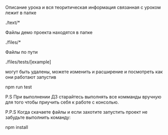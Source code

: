 Описание урока и вся теоритическая информация связанная с уроком лежит в папке

./text/*

Файлы демо проекта находятся в папке

./files/*

Файлы по пути

./files/tests/[example]

могут быть удалены, можете изменить и расширение и посмотреть как они работают запустив

npm run test

P.S При выполнении ДЗ старайтесь выполнять все комманды вручную для того чтобы приучить себя к работе с консолью.

P.P.S Когда скачаете файлы и если захотите запустить проект не забудьте выполнить команду:

npm install
